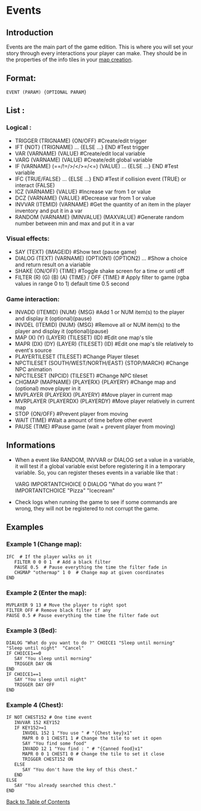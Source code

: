 # Events

## Introduction

Events are the main part of the game edition. This is where you will set your story through every interactions your player can make. They should be in the properties of the info tiles in your [map creation](Map_creation.md#map-creation).

## Format:
	EVENT (PARAM) {OPTIONAL PARAM}

## List :
### Logical :

* TRIGGER (TRIGNAME) {ON/OFF} #Create/edit trigger
* IFT {NOT} (TRIGNAME) ... {ELSE ...} END #Test trigger
* VAR (VARNAME) (VALUE) #Create/edit local variable
* VARG (VARNAME) (VALUE) #Create/edit global variable
* IF (VARNAME) (==/!=/>/</>=/<=) (VALUE) ... {ELSE ...} END #Test variable
* IFC {TRUE/FALSE} ... {ELSE ...} END #Test if collision event (TRUE) or interact (FALSE)
* ICZ (VARNAME) {VALUE} #Increase var from 1 or value 
* DCZ (VARNAME) {VALUE} #Decrease var from 1 or value 
* INVVAR (ITEMID) (VARNAME) #Get the quantity of an item in the player inventory and put it in a var
* RANDOM (VARNAME) (MINVALUE) (MAXVALUE) #Generate random number between min and max and put it in a var

### Visual effects:

* SAY (TEXT) {IMAGEID} #Show text (pause game)
* DIALOG (TEXT) (VARNAME) (OPTION1) (OPTION2) ... #Show a choice and return result on a viariable
* SHAKE (ON/OFF) {TIME} #Toggle shake screen for a time or until off
* FILTER (R) (G) (B) (A) {TIME} / OFF {TIME} # Apply filter to game (rgba values in range 0 to 1) default time 0.5 second

### Game interaction:

* INVADD (ITEMID) {NUM} {MSG} #Add 1 or NUM item(s) to the player and display it (optional)(pause)
* INVDEL (ITEMID) {NUM} {MSG} #Remove all or NUM item(s) to the player and display it (optional)(pause)
* MAP (X) (Y) (LAYER) (TILESET) (ID) #Edit one map's tile
* MAPR (DX) (DY) (LAYER) (TILESET) (ID) #Edit one map's tile relatively to event's source
* PLAYERTILESET (TILESET) #Change Player tileset
* NPCTILESET (SOUTH/WEST/NORTH/EAST) {STOP/MARCH} #Change NPC animation
* NPCTILESET (NPCID) (TILESET) #Change NPC tileset
* CHGMAP (MAPNAME) {PLAYERX} {PLAYERY} #Change map and (optional) move player in it
* MVPLAYER (PLAYERX) (PLAYERY) #Move player in current map
* MVRPLAYER (PLAYERDX) (PLAYERDY) #Move player relatively in current map
* STOP {ON/OFF} #Prevent player from moving
* WAIT (TIME) #Wait a amount of time before other event
* PAUSE (TIME) #Pause game (wait + prevent player from moving)

## Informations

* When a event like RANDOM, INVVAR or DIALOG set a value in a variable, it will test if a global variable exist before registering it in a temporary variable. So, you can register theses events in a variable like that :


	VARG IMPORTANTCHOICE 0
	DIALOG "What do you want ?" IMPORTANTCHOICE "Pizza" "Icecream"


* Check logs when running the game to see if some commands are wrong, they will not be registered to not corrupt the game.

## Examples
### Example 1 (Change map):
	IFC  # If the player walks on it
	   FILTER 0 0 0 1  # Add a black filter
	   PAUSE 0.5  # Pause everything the time the filter fade in
	   CHGMAP "othermap" 1 0  # Change map at given coordinates
	END	
### Example 2 (Enter the map):
	MVPLAYER 9 13 # Move the player to right spot
	FILTER OFF # Remove black filter if any
	PAUSE 0.5 # Pause everything the time the filter fade out
### Example 3 (Bed):
	DIALOG "What do you want to do ?" CHOICE1 "Sleep until morning"  "Sleep until night"  "Cancel"
	IF CHOICE1==0
	   SAY "You sleep until morning"
	   TRIGGER DAY ON
	END
	IF CHOICE1==1
	   SAY "You sleep until night"
	   TRIGGER DAY OFF
	END
### Example 4 (Chest):
	IF NOT CHEST152 # One time event
	   INVVAR 152 KEY152
	   IF KEY152>=1
	      INVDEL 152 1 "You use " # "{Chest key}x1"
	      MAPR 0 0 1 CHEST1 1 # Change the tile to set it open
	      SAY "You find some food"
	      INVADD 12 1 "You find : " # "{Canned food}x1"
	      MAPR 0 0 1 CHEST1 0 # Change the tile to set it close
	      TRIGGER CHEST152 ON
	   ELSE
	      SAY "You don't have the key of this chest."
	   END
	ELSE
	   SAY "You already searched this chest."
	END

	
[Back to Table of Contents](Documentation.md#table-of-contents)